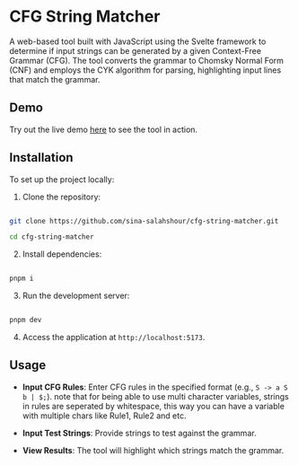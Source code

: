 # CFG String Matcher

A web-based tool built with JavaScript using the Svelte framework to determine if input strings can be generated by a given Context-Free Grammar (CFG). The tool converts the grammar to Chomsky Normal Form (CNF) and employs the CYK algorithm for parsing, highlighting input lines that match the grammar.

## Demo

Try out the live demo [here](https://sina-salahshour.github.io/cfg-string-matcher/) to see the tool in action.

## Installation

To set up the project locally:

1. Clone the repository:

```bash

git clone https://github.com/sina-salahshour/cfg-string-matcher.git

cd cfg-string-matcher

```

2. Install dependencies:

```bash

pnpm i

```

3. Run the development server:

```bash

pnpm dev

```

4. Access the application at `http://localhost:5173`.

## Usage

- **Input CFG Rules**: Enter CFG rules in the specified format (e.g., `S -> a S b | $;`). note that for being able to use multi character variables, strings in rules are seperated by whitespace, this way you can have a variable with multiple chars like Rule1, Rule2 and etc.

- **Input Test Strings**: Provide strings to test against the grammar.

- **View Results**: The tool will highlight which strings match the grammar.
